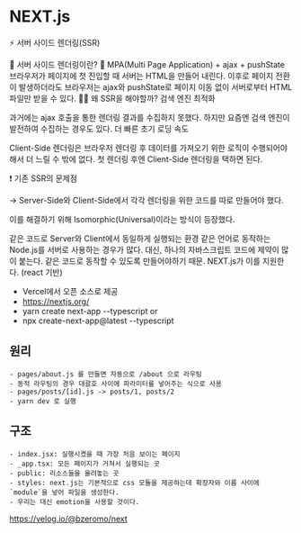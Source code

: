 # NEXT.js

⚡ 서버 사이드 렌더링(SSR)

📌 서버 사이드 렌더링이란?
🔷 MPA(Multi Page Application) + ajax + pushState
브라우저가 페이지에 첫 진입할 때 서버는 HTML을 만들어 내린다.
이후로 페이지 전환이 발생하더라도 브라우저는 ajax와 pushState로 페이지 이동 없이 서버로부터 HTML 파일만 받을 수 있다.
🤷‍♂️ 왜 SSR을 해야할까?
검색 엔진 최적화

과거에는 ajax 호출을 통한 렌더링 결과를 수집하지 못했다.
하지만 요즘엔 검색 엔진이 발전하여 수집하는 경우도 있다.
더 빠른 초기 로딩 속도

Client-Side 렌더링은 브라우저 렌더링 후 데이터를 가져오기 위한 로직이 수행되어야 해서 더 느릴 수 밖에 없다.
첫 렌더링 후엔 Client-Side 렌더링을 택하면 된다.

❗ 기존 SSR의 문제점

-> Server-Side와 Client-Side에서 각각 렌더링을 위한 코드를 따로 만들어야 했다.

이를 해결하기 위해 Isomorphic(Universal)이라는 방식이 등장했다.

같은 코드로 Server와 Client에서 동일하게 실행되는 환경
같은 언어로 동작하는 Node.js를 서버로 사용하는 경우가 많다.
대신, 하나의 자바스크립트 코드에 제약이 많이 붙는다. 같은 코드로 동작할 수 있도록 만들어야하기 때문.
NEXT.js가 이를 지원한다. (react 기반)

- Vercel에서 오픈 소스로 제공
- https://nextjs.org/
- yarn create next-app --typescript
or
- npx create-next-app@latest --typescript

## 원리
    - pages/about.js 를 만들면 자동으로 /about 으로 라우팅
    - 동적 라우팅의 경우 대괄호 사이에 파라미터를 넣어주는 식으로 사용
    - pages/posts/[id].js -> posts/1, posts/2
    - yarn dev 로 실행

## 구조
    - index.jsx: 실행시켰을 때 가장 처음 보이는 페이지
    - _app.tsx: 모든 페이지가 거쳐서 실행되는 곳
    - public: 리소스들을 올려놓는 곳
    - styles: next.js는 기본적으로 css 모듈을 제공하는데 확장자와 이름 사이에 `module`을 넣어 파일을 생성한다.
    - 우리는 대신 emotion을 사용할 것이다.

https://velog.io/@bzeromo/next